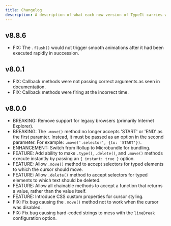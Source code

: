 ```yaml
---
title: Changelog
description: A description of what each new version of TypeIt carries with it.
---
```


## v8.8.6

- FIX: The `.flush()` would not trigger smooth animations after it had been executed rapidly in succession.

## v8.0.1

- FIX: Callback methods were not passing correct arguments as seen in documentation.
- FIX: Callback methods were firing at the incorrect time.

## v8.0.0

- BREAKING: Remove support for legacy browsers (primarily Internet Explorer).
- BREAKING: The `.move()` method no longer accepts 'START' or 'END' as the first paramter. Instead, it must be passed as an option in the second parameter. For example: `.move('.selector', {to: 'START'})`.
- ENHANCEMENT: Switch from Rollup to Microbundle for bundling.
- FEATURE: Add ability to make `.type()`, `.delete()`, and `.move()` methods execute instantly by passing an `{ instant: true }` option.
- FEATURE: Allow `.move()` method to accept selectors for typed elements to which the cursor should move.
- FEATURE: Allow `.delete()` method to accept selectors for typed elements to which text should be deleted.
- FEATURE: Allow all chainable methods to accept a function that returns a value, rather than the value itself.
- FEATURE: Introduce CSS custom properties for cursor styling.
- FIX: Fix bug causing the `.move()` method not to work when the cursor was disabled.
- FIX: Fix bug causing hard-coded strings to mess with the `lineBreak` configuration option.
